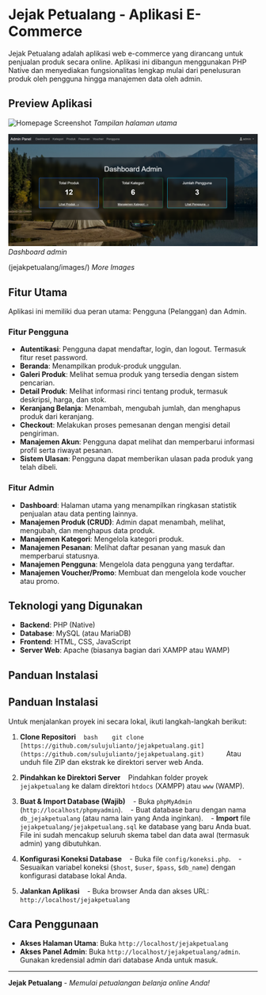 # Jejak Petualang - Aplikasi E-Commerce

Jejak Petualang adalah aplikasi web e-commerce yang dirancang untuk penjualan produk secara online. Aplikasi ini dibangun menggunakan PHP Native dan menyediakan fungsionalitas lengkap mulai dari penelusuran produk oleh pengguna hingga manajemen data oleh admin.

## Preview Aplikasi

![Homepage Screenshot](jejakpetualang/images/homepage.png)
*Tampilan halaman utama*

![Admin Dashboard](jejakpetualang/images/admin-dashboard.png)
*Dashboard admin*

(jejakpetualang/images/)
*More Images*

## Fitur Utama

Aplikasi ini memiliki dua peran utama: Pengguna (Pelanggan) dan Admin.

### Fitur Pengguna
- **Autentikasi**: Pengguna dapat mendaftar, login, dan logout. Termasuk fitur reset password.
- **Beranda**: Menampilkan produk-produk unggulan.
- **Galeri Produk**: Melihat semua produk yang tersedia dengan sistem pencarian.
- **Detail Produk**: Melihat informasi rinci tentang produk, termasuk deskripsi, harga, dan stok.
- **Keranjang Belanja**: Menambah, mengubah jumlah, dan menghapus produk dari keranjang.
- **Checkout**: Melakukan proses pemesanan dengan mengisi detail pengiriman.
- **Manajemen Akun**: Pengguna dapat melihat dan memperbarui informasi profil serta riwayat pesanan.
- **Sistem Ulasan**: Pengguna dapat memberikan ulasan pada produk yang telah dibeli.

### Fitur Admin
- **Dashboard**: Halaman utama yang menampilkan ringkasan statistik penjualan atau data penting lainnya.
- **Manajemen Produk (CRUD)**: Admin dapat menambah, melihat, mengubah, dan menghapus data produk.
- **Manajemen Kategori**: Mengelola kategori produk.
- **Manajemen Pesanan**: Melihat daftar pesanan yang masuk dan memperbarui statusnya.
- **Manajemen Pengguna**: Mengelola data pengguna yang terdaftar.
- **Manajemen Voucher/Promo**: Membuat dan mengelola kode voucher atau promo.

## Teknologi yang Digunakan
- **Backend**: PHP (Native)
- **Database**: MySQL (atau MariaDB)
- **Frontend**: HTML, CSS, JavaScript
- **Server Web**: Apache (biasanya bagian dari XAMPP atau WAMP)

## Panduan Instalasi
## Panduan Instalasi

Untuk menjalankan proyek ini secara lokal, ikuti langkah-langkah berikut:

1. **Clone Repositori**
   ```bash
   git clone [https://github.com/sulujulianto/jejakpetualang.git](https://github.com/sulujulianto/jejakpetualang.git)
   ```
   Atau unduh file ZIP dan ekstrak ke direktori server web Anda.

2. **Pindahkan ke Direktori Server**
   Pindahkan folder proyek `jejakpetualang` ke dalam direktori `htdocs` (XAMPP) atau `www` (WAMP).

3. **Buat & Import Database (Wajib)**
   - Buka `phpMyAdmin` (`http://localhost/phpmyadmin`).
   - Buat database baru dengan nama `db_jejakpetualang` (atau nama lain yang Anda inginkan).
   - **Import** file `jejakpetualang/jejakpetualang.sql` ke database yang baru Anda buat. File ini sudah mencakup seluruh skema tabel dan data awal (termasuk admin) yang dibutuhkan.

4. **Konfigurasi Koneksi Database**
   - Buka file `config/koneksi.php`.
   - Sesuaikan variabel koneksi (`$host`, `$user`, `$pass`, `$db_name`) dengan konfigurasi database lokal Anda.

5. **Jalankan Aplikasi**
   - Buka browser Anda dan akses URL: `http://localhost/jejakpetualang`

## Cara Penggunaan
- **Akses Halaman Utama**: Buka `http://localhost/jejakpetualang`
- **Akses Panel Admin**: Buka `http://localhost/jejakpetualang/admin`. Gunakan kredensial admin dari database Anda untuk masuk.

---


**Jejak Petualang** - *Memulai petualangan belanja online Anda!*
